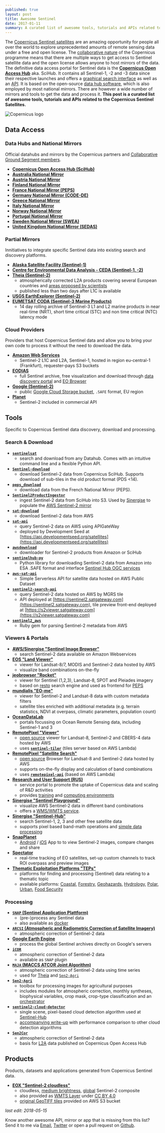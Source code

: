 ```yaml
---
published: true
layout: post
title: Awesome Sentinel
date: 2017-01-11
summary: A curated list of awesome tools, tutorials and APIs related to the Copernicus Sentinel Satellites.
---
```

The [Copernicus Sentinel satellites](http://www.esa.int/Our_Activities/Observing_the_Earth/Copernicus/Overview4) are an amazing opportunity for people all over the world to explore unprecedented amounts of remote sensing data under a free and open license. The [collaborative nature](http://www.esa.int/Our_Activities/Observing_the_Earth/Copernicus/Sentinel_Collaborative_Ground_Segment) of the Copernicus programme means that there are multiple ways to get access to Sentinel satellite data and the open license allows anyone to host mirrors of the data. The definitive data access portal for Sentinel data is the [**Copernicus Open Access Hub**](https://scihub.copernicus.eu/) aka. SciHub. It contains all Sentinel-1, -2 and -3 data since their respective launches and offers a [graphical search interface](https://scihub.copernicus.eu/dhus) as well as an [API](https://scihub.copernicus.eu/twiki/do/view/SciHubWebPortal/APIHubDescription). It is based on the open-source [data hub software](http://sentineldatahub.github.io/DataHubSystem/), which is also employed by most national mirrors. There are however a wide number of mirrors and tools to get the data and process it. **This post is a curated list of awesome tools, tutorials and APIs related to the Copernicus Sentinel Satellites.**

![Copernicus logo](http://emergency.copernicus.eu/mapping/sites/all/themes/gmes960/images/Copernicus_fb.png)

## Data Access

### Data Hubs and National Mirrors
Official datahubs and mirrors by the Copernicus partners and [Collaborative Ground Segment members](https://sentinels.copernicus.eu/web/sentinel/missions/collaborative/national-points-of-contact).

- [**Copernicus Open Access Hub (SciHub)**](https://scihub.copernicus.eu/)
- [**Australia National Mirror**](https://copernicus.nci.org.au/)
- [**Austria National Mirror**](https://data.sentinel.zamg.ac.at/)
- [**Finland National Mirror**](https://finhub.nsdc.fmi.fi/)
- [**France National Mirror (PEPS)**](https://peps.cnes.fr/rocket/)
- [**Germany National Mirror (CODE-DE)**](https://code-de.org/)
- [**Greece National Mirror**](https://sentinels.space.noa.gr/)
- [**Italy National Mirror**](http://collaborative.mt.asi.it/)
- [**Norway National Mirror**](https://colhub.met.no/#/home)
- [**Portugal National Mirror**](https://ipsentinel.ipma.pt/dhus/#/home)
- [**Sweden National Mirror (SWEA)**](http://swea.rymdstyrelsen.se/portal/)
- [**United Kingdom National Mirror (SEDAS)**](http://sedas.satapps.org/)

### Partial Mirrors
Innitiatives to integrate specific Sentinel data into existing search and discovery platforms.

- [**Alaska Satellite Facility (Sentinel-1)**](https://www.asf.alaska.edu/sentinel/)
- [**Centre for Environmental Data Analysis - CEDA (Sentinel-1, -2)**](http://catalogue.ceda.ac.uk/search/?search_term=sentinel&return_obj=ob&search_obj=ob)
- [**Theia (Sentinel-2)**](https://theia.cnes.fr/atdistrib/rocket/#/search?collection=SENTINEL2)
  - atmospherically corrected L2A products covering several European countries and [areas proposed by scientists](http://www.cesbio.ups-tlse.fr/multitemp/?page_id=7501)
  - published less than two days after L1C is available
- [**USGS EarthExplorer (Sentinel-2)**](https://earthexplorer.usgs.gov/)
- [**EUMETSAT CODA (Sentinel-3 Marine Products)**](https://coda.eumetsat.int/#/home)
  - 14 day rolling archive of Sentinel-3 L1 and L2 marine products in near real-time (NRT), short time critical (STC) and non time critical (NTC) latency mode

### Cloud Providers
Providers that host Copernicus Sentinel data and allow you to bring your own code to process it without the need to download the data.

- [**Amazon Web Services**](http://sentinel-pds.s3-website.eu-central-1.amazonaws.com/)
  - Sentinel-2 L1C and L2A, Sentinel-1, hosted in region eu-central-1 (Frankfurt), requester-pays S3 buckets
- [**EODIAS**](https://eodias.eu/)
  - full Sentinel archive, free visualization and download through [data discovery portal](http://finder.eodias.eu/www/) and [EO Browser](http://eobrowser.eodias.eu) 
- [**Google (Sentinel-2)**](https://cloud.google.com/storage/docs/public-datasets/sentinel-2)
  - public [Google Cloud Storage bucket](https://console.cloud.google.com/storage/browser/gcp-public-data-sentinel-2/?pli=1), `.SAFE` format, EU region
- [**Planet**](https://www.planet.com/pulse/sentinel-2-and-landsat-8-data-now-available-on-the-planet-platform/)
  - Sentinel-2 included in commercial API

## Tools
Specific to Copernicus Sentinel data discovery, download and processing.

### Search & Download
- [**`sentinelsat`**](https://github.com/sentinelsat/sentinelsat)
  - search and download from any Datahub. Comes with an intuitive command line and a flexible Python API.
- [**`Sentinel-download`**](https://github.com/olivierhagolle/Sentinel-download)
  - download Sentinel-2 data from Copernicus SciHub. Supports download of sub-tiles in the old product format (PDS <14).
- [**`peps_download`**](https://github.com/olivierhagolle/peps_download)
  -  download data from the French National Mirror (PEPS).
- [**`Sentinel2ProductIngestor`**](https://github.com/sinergise/Sentinel2ProductIngestor)
  - ingest Sentinel-2 data from SciHub into S3. Used by [Sinergise](https://github.com/sinergise) to populate the [AWS Sentinel-2 mirror](http://sentinel-pds.s3-website.eu-central-1.amazonaws.com/)
- [**`sat-download`**](https://github.com/sat-utils/sat-download)
  - download Sentinel-2 data from AWS
- [**`sat-api`**](https://github.com/sat-utils/sat-api)
  - query Sentinel-2 data on AWS using APIGateWay
  - deployed by Development Seed at [https://api.developmentseed.org/satellites](https://api.developmentseed.org/satellites)
- [**`awsdownload`**](https://github.com/kraftek/awsdownload)
  - downloader for Sentinel-2 products from Amazon or SciHub
- [**`sentinelhub-py`**](https://github.com/sentinel-hub/sentinelhub-py)
  - Python library for downloading Sentinel-2 data from Amazon into ESA .SAFE format and interface [Sentinel Hub OGC services](https://www.sentinel-hub.com/develop/capabilities/wms)
- [**`aws-sat-api`**](https://github.com/RemotePixel/aws-sat-api)
  - Simple Serverless API for satellite data hosted on AWS Public Dataset
- [**`sentinel2-search-api`**](https://github.com/beaorn/sentinel2-search-api)
  - query Sentinel-2 data hosted on AWS by MGRS tile
  - API deployed at [https://sentinel2.satgateway.com](https://sentinel2.satgateway.com), tile preview front-end deployed at [https://s2viewer.satgateway.com](https://s2viewer.satgateway.com)
- [**`sentinel2_aws`**](https://github.com/beaorn/sentinel2_aws)
  - Ruby gem for parsing Sentinel-2 metadata from AWS

### Viewers & Portals
- [**AWS/Sinergise "Sentinel Image Browser"**](http://sentinel-pds.s3-website.eu-central-1.amazonaws.com/browser.html)
  - search Sentinel-2 data available on Amazon Webservices
- [**EOS "Land Viewer"**](https://lv.eos.com/)
  - viewer for Landsat-8/7, MODIS and Sentinel-2 data hosted by AWS
  - visualize band combinations on-the-fly
- [**jeobrowser "Rocket"**](https://mapshup.com/projects/rocket)
  - viewer for Sentinel (1,2,3), Landsat-8, SPOT and Pleiades imagery
  - based on [resto](https://github.com/jjrom/resto) search engine and used as frontend for [PEPS](https://peps.cnes.fr/rocket/)
- [**mundialis "EO-me"**](http://eome.mundialis.de/eome/client/index.html)
  - viewer for Sentinel-2 and Landsat-8 data with custom metadata filters
  - satellite tiles enriched with additional metadata (e.g. terrain statistics, NDVI at overpass, climatic parameters, population count)
- [**OceanDataLab**](https://www.oceandatalab.com)
  - portals focussing on Ocean Remote Sensing data, including Sentinel-1 and 3
- [**RemotePixel "Viewer"**](https://viewer.remotepixel.ca)
  - [open source](https://github.com/RemotePixel/viewer.remotepixel.ca) viewer for Landsat-8, Sentinel-2 and CBERS-4 data hosted by AWS
  - uses [**`sentinel-tiler`**](https://github.com/mapbox/sentinel-tiler) (tiles server based on AWS Lambda)
- [**RemotePixel "Satellite Search"**](https://remotepixel.ca/projects/satellitesearch.html)
  - [open source](https://github.com/RemotePixel/satellitesearch) Browser for Landsat-8 and Sentinel-2 data hosted by AWS
  - supports on-the-fly display and calculation of band combinations
  - uses [**`remotepixel-api`**](https://github.com/RemotePixel/remotepixel-api) (based on AWS Lambda)
- [**Research and User Support (RUS)**](https://rus-copernicus.eu/)
  - service portal to promote the uptake of Copernicus data and scaling of R&D activities
  - provides [training](https://rus-copernicus.eu/portal/the-rus-offer/training/) and [computing environments](https://rus-copernicus.eu/portal/the-rus-offer/ict-offer/)
- [**Sinergise "Sentinel Playground"**](http://apps.sentinel-hub.com/sentinel-playground)
  - visualize AWS Sentinel-2 data in different band combinations
  - offers a [WMS/WMTS service](http://www.sentinel-hub.com/apps/wms).
- [**Sinergise "Sentinel-Hub"**](https://www.sentinel-hub.com/)
  - search Sentinel-1, 2, 3 and other free satellite data
  - supports pixel based band-math operations and [simple data processing](http://www.sentinel-hub.com/blog/eo-browser-goes-public)
- [**SnapPlanet**](https://snapplanet.io/)
  - [Android](https://play.google.com/store/apps/details?id=io.snapplanet.app) / [iOS](https://itunes.apple.com/WebObjects/MZStore.woa/wa/viewSoftware?id=1175935057) App to to view Sentinel-2 images, compare changes and share
- [**Spectator**](https://spectator.earth/)
  - real-time tracking of EO satellites, set-up custom channels to track ROI overpass and preview images
- [**Thematic Exploitation Platforms "TEPs"**](https://tep.eo.esa.int/)
  - platforms for finding and processing (Sentinel) data relating to a thematic topic
  - available platforms: [Coastal](https://coastal-tep.eo.esa.int/portal), [Forestry](https://forestry-tep.eo.esa.int/), [Geohazards](https://geohazards-tep.eo.esa.int/), [Hydrology](https://hydrology-tep.eo.esa.int/), [Polar](https://polar-tep.eo.esa.int/), [Urban](https://urban-tep.eo.esa.int/#!), [Food Security](https://foodsecurity-tep.eo.esa.int/)

### Processing
- [**`SNAP` (Sentinel Application Plattform)**](http://step.esa.int/main/toolboxes/snap/)
  - (pre-)process any Sentinel data
  - also available as [docker](https://github.com/edwardpmorris/docker-snap)
- [**`ARCSI` (Atmospheric and Radiometric Correction of Satellite Imagery)**](https://www.arcsi.remotesensing.info/)
  - atmospheric correction of Sentinel-2 data
- [**Google Earth Engine**](https://earthengine.google.com/)
  - process the global Sentinel archives directly on Google's servers
- [**`iCOR`**](https://blog.vito.be/remotesensing/icor_available)
  - atmospheric correction of Sentinel-2 data
  - available as `SNAP` plugin
- [**`MAJA` (MACCS ATCOR Joint Algorithm)** ](https://logiciels.cnes.fr/en/content/maja)
  - atmospheric correction of Sentinel-2 data using time series
  - used for [Theia](https://theia.cnes.fr/atdistrib/rocket/#/search?collection=SENTINEL2) and [`Sen2-Agri`](https://github.com/Sen2Agri/Sen2Agri-System)
- [**`Sen2-Agri`**](https://github.com/Sen2Agri/Sen2Agri-System)
  - toolbox for processing images for agricultural purposes
  - includes modules for atmospheric correction, monthly syntheses, biophysical variables, crop mask, crop-type classification and an [orchestrator](http://www.esa-sen2agri.org/operational-system/system-description/)
- [**`sentinel2-cloud-detector`**](https://github.com/sentinel-hub/sentinel2-cloud-detector)
  - single scene, pixel-based cloud detection algorithm used at [Sentinel-Hub](https://www.sentinel-hub.com/)
  - [accompanying write-up](https://medium.com/sentinel-hub/improving-cloud-detection-with-machine-learning-c09dc5d7cf13) with performance comparison to other cloud detection algorithms
- [**`Sen2Cor`**](http://step.esa.int/main/third-party-plugins-2/sen2cor/)
  - atmospheric correction of Sentinel-2 data
  - basis for [L2A](https://sentinel.esa.int/web/sentinel/technical-guides/sentinel-2-msi/level-2a/algorithm) data published on Copernicus Open Access Hub


## Products
Products, datasets and applications generated from Copernicus Sentinel data.

- [**EOX "Sentinel-2 cloudless"**](https://s2maps.eu/)
  - cloudless, [medium brightness](https://eox.at/2017/03/sentinel-2-cloudless/), [global](https://eox.at/2017/08/sentinel-2-global-cloudless-mosaic) Sentinel-2 composite
  - also provided as [WMTS Layer](https://tiles.maps.eox.at/wmts/1.0.0/WMTSCapabilities.xml) under [CC BY 4.0](https://creativecommons.org/licenses/by/4.0/)
  - [original GeoTIFF tiles](https://eox.at/2017/03/sentinel-2-cloudless-original-tiles-available/) provided on AWS S3 bucket

  
*last edit: 2018-05-15*

Know another awesome API, mirror or app that is missing from this list? Send it to me via [Email](mailto:kersten@krstn.eu), [Twitter](https://twitter.com/Fernerkundung) or open a pull request on [Github](https://github.com/Fernerkundung/awesome-sentinel/).

